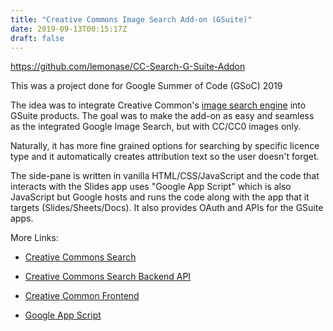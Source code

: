 ```yaml
---
title: "Creative Commons Image Search Add-on (GSuite)"
date: 2019-09-13T00:15:17Z
draft: false
---
```


<https://github.com/lemonase/CC-Search-G-Suite-Addon>

This was a project done for Google Summer of Code (GSoC) 2019

The idea was to integrate Creative Common's [image search engine](https://search.creativecommons.org/)
into GSuite products.
The goal was to make the add-on as easy and seamless as the
integrated Google Image Search, but with CC/CC0 images only.

Naturally, it has more fine grained options for searching by specific licence
type and it automatically creates attribution text so the user doesn't forget.

The side-pane is written in vanilla HTML/CSS/JavaScript and the code that
interacts with the Slides app uses "Google App Script" which is also JavaScript
but Google hosts and runs the code along with the app that it targets 
(Slides/Sheets/Docs). It also provides OAuth and APIs for the GSuite apps.

More Links:
- [Creative Commons Search](https://search.creativecommons.org/)
- [Creative Commons Search Backend API](https://github.com/creativecommons/cccatalog-api)
- [Creative Common Frontend](https://github.com/creativecommons/cccatalog-frontend)

- [Google App Script](https://developers.google.com/apps-script/)
